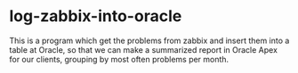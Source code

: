 # log-zabbix-into-oracle
This is a program which get the problems from zabbix and insert them into a table at Oracle, so that we can make a summarized report in Oracle Apex for our clients, grouping by most often problems per month.
